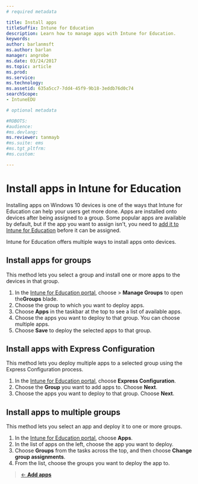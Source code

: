 ```yaml
---
# required metadata

title: Install apps 
titleSuffix: Intune for Education
description: Learn how to manage apps with Intune for Education.
keywords:
author: barlanmsft
ms.author: barlan
manager: angrobe
ms.date: 03/24/2017
ms.topic: article
ms.prod:
ms.service:
ms.technology:
ms.assetid: 635a5cc7-7dd4-45f9-9b18-3eddb76d0c74
searchScope:
- IntuneEDU

# optional metadata

#ROBOTS:
#audience:
#ms.devlang:
ms.reviewer: tanmayb
#ms.suite: ems
#ms.tgt_pltfrm:
#ms.custom:

---
```


# Install apps in Intune for Education

Installing apps on Windows 10 devices is one of the ways that Intune for Education can help your users get more done. Apps are installed onto devices after being assigned to a group. Some popular apps are available by default, but if the app you want to assign isn't, you need to [add it to Intune for Education](add-apps.md) before it can be assigned. 

Intune for Education offers multiple ways to install apps onto devices. 

##  Install apps for groups
This method lets you select a group and install one or more apps to the devices in that group.
1. In the [Intune for Education portal](https://intuneeducation.portal.azure.com), choose > **Manage Groups** to open the**Groups** blade.
2. Choose the group to which you want to deploy apps.
3. Choose **Apps** in the taskbar at the top to see a list of available apps.  
4. Choose the apps you want to deploy to that group. You can choose multiple apps.
5. Choose **Save** to deploy the selected apps to that group.

## Install apps with Express Configuration
This method lets you deploy multiple apps to a selected group using the Express Configuration process.
1. In the [Intune for Education portal](https://intuneeducation.portal.azure.com), choose **Express Configuration**.  
2. Choose the **Group** you want to add apps to. Choose **Next**.
3. Choose the apps you want to deploy to that group. Choose **Next**. 

## Install apps to multiple groups
This method lets you select an app and deploy it to one or more groups.
1. In the [Intune for Education portal](https://intuneeducation.portal.azure.com), choose **Apps**.
2. In the list of apps on the left, choose the app you want to deploy.
3. Choose **Groups** from the tasks across the top, and then choose **Change group assignments**.
4. From the list, choose the groups you want to deploy the app to. 


>[&larr; **Add apps**](.\add-apps.md)     <!-- [**Manage Intune licenses** &rarr;](.\start-with-a-paid-subscription-to-microsoft-intune-step-4.md)  -->
